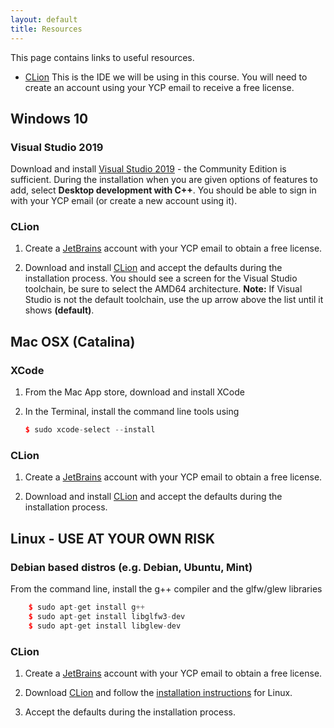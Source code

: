 ```yaml
---
layout: default
title: Resources
---
```


This page contains links to useful resources.

-   [CLion](https://www.jetbrains.com/clion/) This is the IDE we will be using in this course. You will need to create an account using your YCP email to receive a free license.


## Windows 10

### Visual Studio 2019

Download and install [Visual Studio 2019](https://visualstudio.microsoft.com) - the Community Edition is sufficient. During the installation when you are given options of features to add, select **Desktop development with C++**. You should be able to sign in with your YCP email (or create a new account using it).

### CLion

1.  Create a [JetBrains](https://account.jetbrains.com/login) account with your YCP email to obtain a free license. 

2. Download and install [CLion](https://www.jetbrains.com/clion/) and accept the defaults during the installation process. You should see a screen for the Visual Studio toolchain, be sure to select the AMD64 architecture. **Note:** If Visual Studio is not the default toolchain, use the up arrow above the list until it shows **(default)**.

## Mac OSX (Catalina)

### XCode

1. From the Mac App store, download and install XCode

2. In the Terminal, install the command line tools using

	```cpp
	$ sudo xcode-select --install
	```
    
### CLion

1.  Create a [JetBrains](https://account.jetbrains.com/login) account with your YCP email to obtain a free license. 

2. Download and install [CLion](https://www.jetbrains.com/clion/) and accept the defaults during the installation process.

## Linux - USE AT YOUR OWN RISK

### Debian based distros (e.g. Debian, Ubuntu, Mint)

From the command line, install the g++ compiler and the glfw/glew libraries

```cpp
	$ sudo apt-get install g++
	$ sudo apt-get install libglfw3-dev
	$ sudo apt-get install libglew-dev
```
	
### CLion

1.  Create a [JetBrains](https://account.jetbrains.com/login) account with your YCP email to obtain a free license. 

2. Download [CLion](https://www.jetbrains.com/clion/) and follow the [installation instructions](https://www.jetbrains.com/help/clion/installation-guide.html#standalone)  for Linux.

3. Accept the defaults during the installation process.

